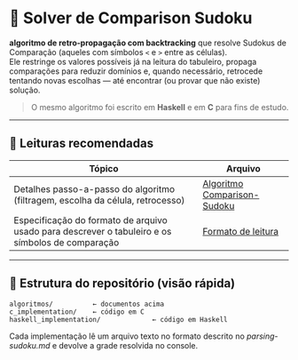 # 🧩 Solver de Comparison Sudoku

**algoritmo de retro‐propagação com backtracking** que resolve Sudokus de Comparação (aqueles com símbolos `<` e `>` entre as células).  
Ele restringe os valores possíveis já na leitura do tabuleiro, propaga comparações para reduzir domínios e, quando necessário, retrocede tentando novas escolhas — até encontrar (ou provar que não existe) solução.

> O mesmo algoritmo foi escrito em **Haskell** e em **C** para fins de estudo.

---

## 📄 Leituras recomendadas

| Tópico | Arquivo |
|--------|---------|
| Detalhes passo-a-passo do algoritmo (filtragem, escolha da célula, retrocesso) | [Algoritmo Comparison-Sudoku](algoritmos/comparison-sudoku-algo.MD) |
| Especificação do formato de arquivo usado para descrever o tabuleiro e os símbolos de comparação | [Formato de leitura](algoritmos/parsing-sudoku.md) |

---

## 📂 Estrutura do repositório (visão rápida)

    algoritmos/          ← documentos acima  
    c_implementation/    ← código em C 
    haskell_implementation/             ← código em Haskell  

Cada implementação lê um arquivo texto no formato descrito no *parsing-sudoku.md* e devolve a grade resolvida no console.

